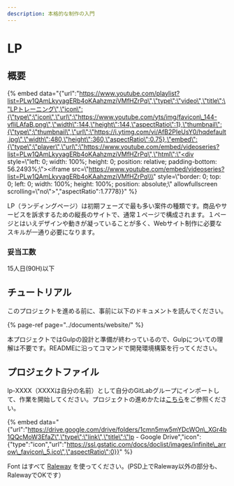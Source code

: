 ```yaml
---
description: 本格的な制作の入門
---
```


# LP

## 概要

{% embed data="{\"url\":\"https://www.youtube.com/playlist?list=PLw1QAmLkyyagERb4oKAahzmziVMfHZrPq\",\"type\":\"video\",\"title\":\"LPトレーニング\",\"icon\":{\"type\":\"icon\",\"url\":\"https://www.youtube.com/yts/img/favicon\_144-vfliLAfaB.png\",\"width\":144,\"height\":144,\"aspectRatio\":1},\"thumbnail\":{\"type\":\"thumbnail\",\"url\":\"https://i.ytimg.com/vi/AfB2PIeUsY0/hqdefault.jpg\",\"width\":480,\"height\":360,\"aspectRatio\":0.75},\"embed\":{\"type\":\"player\",\"url\":\"https://www.youtube.com/embed/videoseries?list=PLw1QAmLkyyagERb4oKAahzmziVMfHZrPq\",\"html\":\"<div style=\\\"left: 0; width: 100%; height: 0; position: relative; padding-bottom: 56.2493%;\\\"><iframe src=\\\"https://www.youtube.com/embed/videoseries?list=PLw1QAmLkyyagERb4oKAahzmziVMfHZrPq\\\" style=\\\"border: 0; top: 0; left: 0; width: 100%; height: 100%; position: absolute;\\\" allowfullscreen scrolling=\\\"no\\\"></iframe></div>\",\"aspectRatio\":1.7778}}" %}

LP（ランディングページ）は初期フェーズで最も多い案件の種類です。商品やサービスを訴求するための縦長のサイトで、通常１ページで構成されます。１ページとはいえデザインや動きが凝っていることが多く、Webサイト制作に必要なスキルが一通り必要になります。

### 妥当工数

15人日\(90H\)以下

## チュートリアル

このプロジェクトを進める前に、事前に以下のドキュメントを読んでください。

{% page-ref page="../documents/website/" %}

本プロジェクトではGulpの設計と準備が終わっているので、Gulpについての理解は不要です。READMEに沿ってコマンドで開発環境構築を行ってください。

## プロジェクトファイル

lp-XXXX（XXXXは自分の名前）として自分のGitLabグループにインポートして、作業を開始してください。プロジェクトの進めかたは[こちら](flow.md)をご参照ください。

{% embed data="{\"url\":\"https://drive.google.com/drive/folders/1cmn5mw5mYDcWOn\_XGr4b1QQcMoW3EfaZ\",\"type\":\"link\",\"title\":\"lp - Google Drive\",\"icon\":{\"type\":\"icon\",\"url\":\"https://ssl.gstatic.com/docs/doclist/images/infinite\_arrow\_favicon\_5.ico\",\"aspectRatio\":0}}" %}

Font はすべて [Raleway](https://fonts.google.com/specimen/Raleway) を使ってください。\(PSD上でRaleway以外の部分も、RalewayでOKです）

